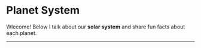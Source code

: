 # Planet System


Wlecome! Below I talk about our **solar system** and share fun facts about each planet.

---

